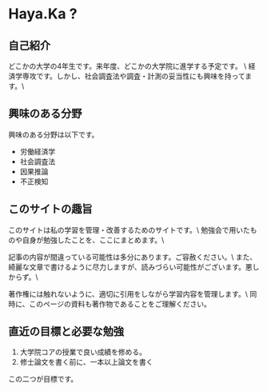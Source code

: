 # Haya.Ka ?

##  自己紹介
どこかの大学の4年生です。来年度、どこかの大学院に進学する予定です。 \\
経済学専攻です。しかし、社会調査法や調査・計測の妥当性にも興味を持ってます。\\

## 興味のある分野

興味のある分野は以下です。

- 労働経済学
- 社会調査法
- 因果推論
- 不正検知

## このサイトの趣旨

このサイトは私の学習を管理・改善するためのサイトです。\\
勉強会で用いたものや自身が勉強したことを、ここにまとめます。\\

記事の内容が間違っている可能性は多分にあります。ご容赦ください。\\
また、綺麗な文章で書けるように尽力しますが、読みづらい可能性がございます。悪しからず。\\

著作権には触れないように、適切に引用をしながら学習内容を管理します。\\
同時に、このページの資料も著作物であることをご理解ください。

## 直近の目標と必要な勉強

1. 大学院コアの授業で良い成績を修める。 
2. 修士論文を書く前に、一本以上論文を書く

この二つが目標です。

